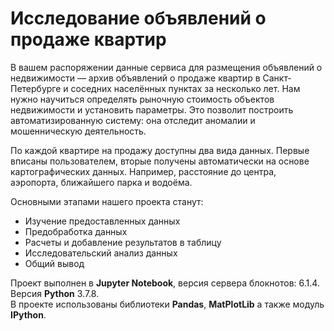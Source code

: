 # Исследование объявлений о продаже квартир

В вашем распоряжении данные сервиса для размещения объявлений о недвижимости — архив объявлений о продаже квартир в Санкт-Петербурге и соседних населённых пунктах за несколько лет. Нам нужно научиться определять рыночную стоимость объектов недвижимости и установить параметры. Это позволит построить автоматизированную систему: она отследит аномалии и мошенническую деятельность. 

По каждой квартире на продажу доступны два вида данных. Первые вписаны пользователем, вторые получены автоматически на основе картографических данных. Например, расстояние до центра, аэропорта, ближайшего парка и водоёма.  
  
Основными этапами нашего проекта станут:  
* Изучение предоставленных данных
* Предобработка данных
* Расчеты и добавление результатов в таблицу
* Исследовательский анализ данных
* Общий вывод

Проект выполнен в **Jupyter Notebook**, версия сервера блокнотов: 6.1.4. Версия **Python** 3.7.8.  
В проекте использованы библиотеки **Pandas**, **MatPlotLib** а также модуль **IPython**. 
